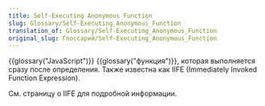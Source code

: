 ```yaml
---
title: Self-Executing Anonymous Function
slug: Glossary/Self-Executing_Anonymous_Function
translation_of: Glossary/Self-Executing_Anonymous_Function
original_slug: Глоссарий/Self-Executing_Anonymous_Function
---
```

{{glossary("JavaScript")}} {{glossary("функция")}}, которая выполняется сразу после определения. Также известна как IIFE (Immediately Invoked Function Expression).

См. страницу о IIFE для подробной информации.
